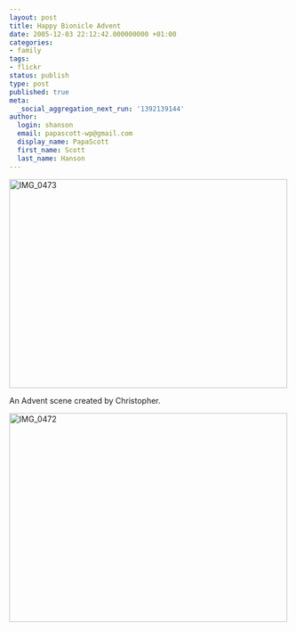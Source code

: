 ```yaml
---
layout: post
title: Happy Bionicle Advent
date: 2005-12-03 22:12:42.000000000 +01:00
categories:
- family
tags:
- flickr
status: publish
type: post
published: true
meta:
  _social_aggregation_next_run: '1392139144'
author:
  login: shanson
  email: papascott-wp@gmail.com
  display_name: PapaScott
  first_name: Scott
  last_name: Hanson
---
```

<p><a href="http://www.flickr.com/photos/papascott/69774443/" title="Photo Sharing"><img src="https://static.flickr.com/18/69774443_56087807df.jpg" width="500" height="375" alt="IMG_0473" /></a></p>
<p>An Advent scene created by Christopher.</p>
<p><a href="http://www.flickr.com/photos/papascott/69774834/" title="Photo Sharing"><img src="https://static.flickr.com/9/69774834_6cd10b493f.jpg" width="500" height="375" alt="IMG_0472" /></a></p>
